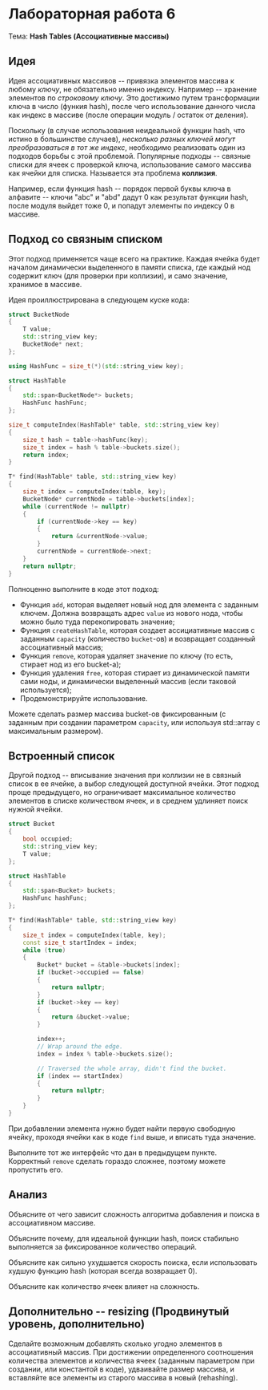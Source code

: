 # Лабораторная работа 6

Тема: **Hash Tables (Ассоциативные массивы)**

## Идея

Идея ассоциативных массивов -- привязка элементов массива к любому *ключу*, не обязательно именно индексу.
Например -- хранение элементов по *строковому ключу*.
Это достижимо путем трансформации ключа в число (функия hash),
после чего использование данного числа как индекс в массиве (после операции модуль / остаток от деления).

Поскольку (в случае использования неидеальной функции hash, что истино в большинстве случаев), 
*несколько разных ключей могут преобразоваться в тот же индекс*,
необходимо реализовать один из подходов борьбы с этой проблемой.
Популярные подходы -- связные списки для ячеек с проверкой ключа,
использование самого массива как ячейки для списка.
Называется эта проблема **коллизия**.

Например, если функция hash -- порядок первой буквы ключа в алфавите --
ключи "abc" и "abd" дадут 0 как результат функции hash, после модуля выйдет тоже 0,
и попадут элементы по индексу 0 в массиве.

## Подход со связным списком

Этот подход применяется чаще всего на практике.
Каждая ячейка будет началом динамически выделенного в памяти списка,
где каждый нод содержит ключ (для проверки при коллизии),
и само значение, хранимое в массиве.

Идея проиллюстрирована в следующем куске кода:

```cpp
struct BucketNode
{
    T value;
    std::string_view key;
    BucketNode* next;
};

using HashFunc = size_t(*)(std::string_view key);

struct HashTable
{
    std::span<BucketNode*> buckets;
    HashFunc hashFunc;
};

size_t computeIndex(HashTable* table, std::string_view key)
{
    size_t hash = table->hashFunc(key);
    size_t index = hash % table->buckets.size();
    return index;
}

T* find(HashTable* table, std::string_view key)
{
    size_t index = computeIndex(table, key);
    BucketNode* currentNode = table->buckets[index];
    while (currentNode != nullptr)
    {
        if (currentNode->key == key)
        {
            return &currentNode->value;
        }
        currentNode = currentNode->next;
    }
    return nullptr;
}
```

Полноценно выполните в коде этот подход:
- Функция `add`, которая выделяет новый нод для элемента с заданным ключем.
  Должна возвращать адрес `value` из нового нода, чтобы можно было туда перекопировать значение;
- Функция `createHashTable`, которая создает ассициативные массив с заданным `capacity` (количество `bucket`-ов)
  и возвращает созданный ассоциативный массив;
- Функция `remove`, которая удаляет значение по ключу (то есть, стирает нод из его bucket-а);
- Функция удаления `free`, которая стирает из динамической памяти сами ноды,
  и динамически выделенный массив (если таковой используется);
- Продемонстрируйте использование.

Можете сделать размер массива bucket-ов фиксированным
(с заданным при создании параметром `capacity`, или используя std::array с максимальным размером).


## Встроенный список

Другой подход -- вписывание значения при коллизии не в связный список в ее ячейке, а выбор следующей доступной ячейки.
Этот подход проще предыдущего, но ограничивает максимальное количество элементов в списке
количеством ячеек, и в среднем удлиняет поиск нужной ячейки.

```cpp
struct Bucket
{
    bool occupied;
    std::string_view key;
    T value;
};

struct HashTable
{
    std::span<Bucket> buckets;
    HashFunc hashFunc;
};

T* find(HashTable* table, std::string_view key)
{
    size_t index = computeIndex(table, key);
    const size_t startIndex = index;
    while (true)
    {
        Bucket* bucket = &table->buckets[index];
        if (bucket->occupied == false)
        {
            return nullptr;
        }
        if (bucket->key == key)
        {
            return &bucket->value;
        }

        index++;
        // Wrap around the edge.
        index = index % table->buckets.size();

        // Traversed the whole array, didn't find the bucket.
        if (index == startIndex)
        {
            return nullptr;
        }
    }
}
```

При добавлении элемента нужно будет найти первую свободную ячейку,
проходя ячейки как в коде `find` выше, и вписать туда значение.

Выполните тот же интерфейс что дан в предыдущем пункте.
Корректный `remove` сделать гораздо сложнее, поэтому можете пропустить его. 

## Анализ

Объясните от чего зависит сложность алгоритма добавления и поиска в ассоциативном массиве.

Объясните почему, для идеальной функции hash, поиск стабильно выполняется за фиксированное количество операций.

Объясните как сильно ухудшается скорость поиска, если использовать худшую функцию hash (которая всегда возвращает 0).

Объясните как количество ячеек влияет на сложность.

## Дополнительно -- resizing (Продвинутый уровень, дополнительно)

Сделайте возможным добавлять сколько угодно элементов в ассоциативный массив.
При достижении определенного соотношения количества элементов и количества ячеек
(заданным параметром при создании, или константой в коде),
удваивайте размер массива, и вставляйте все элементы из старого массива в новый (rehashing).
